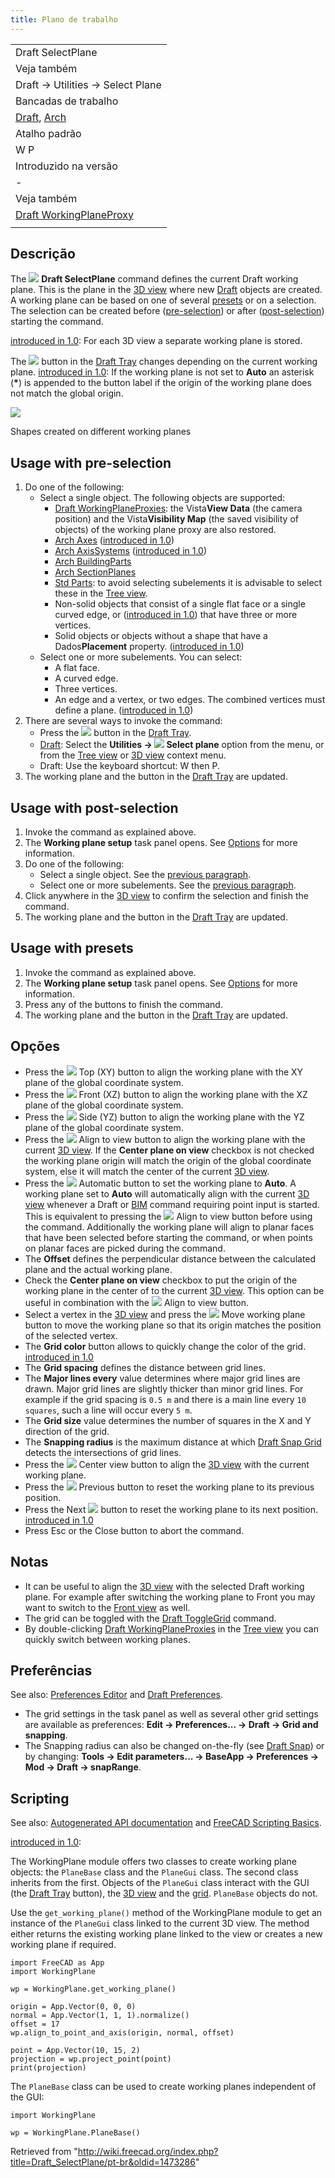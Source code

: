 ```yaml
---
title: Plano de trabalho
---
```

|  |
| --- |
| Draft SelectPlane |
| Veja também |
| Draft -> Utilities -> Select Plane |
| Bancadas de trabalho |
| [Draft](/Draft_Workbench/pt-br "Draft Workbench/pt-br"), [Arch](/Arch_Workbench/pt-br "Arch Workbench/pt-br") |
| Atalho padrão |
| W P |
| Introduzido na versão |
| - |
| Veja também |
| [Draft WorkingPlaneProxy](/Draft_WorkingPlaneProxy "Draft WorkingPlaneProxy") |
|  |

## Descrição

The ![](/images/Draft_SelectPlane.svg) **Draft SelectPlane** command defines the current Draft working plane. This is the plane in the [3D view](/3D_view "3D view") where new [Draft](/Draft_Workbench "Draft Workbench") objects are created. A working plane can be based on one of several [presets](#Usage_with_presets) or on a selection. The selection can be created before ([pre-selection](#Usage_with_pre-selection)) or after ([post-selection](#Usage_with_post-selection)) starting the command.

[introduced in 1.0](/Release_notes_1.0 "Release notes 1.0"): For each 3D view a separate working plane is stored.

The ![](/images/Draft_tray_button_plane.png) button in the [Draft Tray](/Draft_Tray "Draft Tray") changes depending on the current working plane. [introduced in 1.0](/Release_notes_1.0 "Release notes 1.0"): If the working plane is not set to **Auto** an asterisk (**\***) is appended to the button label if the origin of the working plane does not match the global origin.

![](/images/WorkingPlane_example.png)

Shapes created on different working planes

## Usage with pre-selection

1. Do one of the following:
   * Select a single object. The following objects are supported:
     + [Draft WorkingPlaneProxies](/Draft_WorkingPlaneProxy "Draft WorkingPlaneProxy"): the Vista**View Data** (the camera position) and the Vista**Visibility Map** (the saved visibility of objects) of the working plane proxy are also restored.
     + [Arch Axes](/Arch_Axis "Arch Axis") ([introduced in 1.0](/Release_notes_1.0 "Release notes 1.0"))
     + [Arch AxisSystems](/Arch_AxisSystem "Arch AxisSystem") ([introduced in 1.0](/Release_notes_1.0 "Release notes 1.0"))
     + [Arch BuildingParts](/Arch_BuildingPart "Arch BuildingPart")
     + [Arch SectionPlanes](/Arch_SectionPlane "Arch SectionPlane")
     + [Std Parts](/Std_Part "Std Part"): to avoid selecting subelements it is advisable to select these in the [Tree view](/Tree_view "Tree view").
     + Non-solid objects that consist of a single flat face or a single curved edge, or ([introduced in 1.0](/Release_notes_1.0 "Release notes 1.0")) that have three or more vertices.
     + Solid objects or objects without a shape that have a Dados**Placement** property. ([introduced in 1.0](/Release_notes_1.0 "Release notes 1.0"))
   * Select one or more subelements. You can select:
     + A flat face.
     + A curved edge.
     + Three vertices.
     + An edge and a vertex, or two edges. The combined vertices must define a plane. ([introduced in 1.0](/Release_notes_1.0 "Release notes 1.0"))
2. There are several ways to invoke the command:
   * Press the ![](/images/Draft_tray_button_plane.png) button in the [Draft Tray](/Draft_Tray "Draft Tray").
   * [Draft](/Draft_Workbench "Draft Workbench"): Select the **Utilities → ![](/images/Draft_SelectPlane.svg) Select plane** option from the menu, or from the [Tree view](/Tree_view "Tree view") or [3D view](/3D_view "3D view") context menu.
   * Draft: Use the keyboard shortcut: W then P.
3. The working plane and the button in the [Draft Tray](/Draft_Tray "Draft Tray") are updated.

## Usage with post-selection

1. Invoke the command as explained above.
2. The **Working plane setup** task panel opens. See [Options](#Options) for more information.
3. Do one of the following:
   * Select a single object. See the [previous paragraph](#Usage_with_pre-selection).
   * Select one or more subelements. See the [previous paragraph](#Usage_with_pre-selection).
4. Click anywhere in the [3D view](/3D_view "3D view") to confirm the selection and finish the command.
5. The working plane and the button in the [Draft Tray](/Draft_Tray "Draft Tray") are updated.

## Usage with presets

1. Invoke the command as explained above.
2. The **Working plane setup** task panel opens. See [Options](#Options) for more information.
3. Press any of the buttons to finish the command.
4. The working plane and the button in the [Draft Tray](/Draft_Tray "Draft Tray") are updated.

## Opções

* Press the ![](/images/View-top.svg) Top (XY) button to align the working plane with the XY plane of the global coordinate system.
* Press the ![](/images/View-front.svg) Front (XZ) button to align the working plane with the XZ plane of the global coordinate system.
* Press the ![](/images/View-right.svg) Side (YZ) button to align the working plane with the YZ plane of the global coordinate system.
* Press the ![](/images/View-isometric.svg) Align to view button to align the working plane with the current [3D view](/3D_view "3D view"). If the **Center plane on view** checkbox is not checked the working plane origin will match the origin of the global coordinate system, else it will match the center of the current [3D view](/3D_view "3D view").
* Press the ![](/images/View-axonometric.svg) Automatic button to set the working plane to **Auto**. A working plane set to **Auto** will automatically align with the current [3D view](/3D_view "3D view") whenever a Draft or [BIM](/BIM_Workbench "BIM Workbench") command requiring point input is started. This is equivalent to pressing the ![](/images/View-isometric.svg) Align to view button before using the command. Additionally the working plane will align to planar faces that have been selected before starting the command, or when points on planar faces are picked during the command.
* The **Offset** defines the perpendicular distance between the calculated plane and the actual working plane.
* Check the **Center plane on view** checkbox to put the origin of the working plane in the center of to the current [3D view](/3D_view "3D view"). This option can be useful in combination with the ![](/images/View-isometric.svg) Align to view button.
* Select a vertex in the [3D view](/3D_view "3D view") and press the ![](/images/Draft_Move.svg) Move working plane button to move the working plane so that its origin matches the position of the selected vertex.
* The **Grid color** button allows to quickly change the color of the grid. [introduced in 1.0](/Release_notes_1.0 "Release notes 1.0")
* The **Grid spacing** defines the distance between grid lines.
* The **Major lines every** value determines where major grid lines are drawn. Major grid lines are slightly thicker than minor grid lines. For example if the grid spacing is `0.5 m` and there is a main line every `10 squares`, such a line will occur every `5 m`.
* The **Grid size** value determines the number of squares in the X and Y direction of the grid.
* The **Snapping radius** is the maximum distance at which [Draft Snap Grid](/Draft_Snap_Grid "Draft Snap Grid") detects the intersections of grid lines.
* Press the ![](/images/View-fullscreen.svg) Center view button to align the [3D view](/3D_view "3D view") with the current working plane.
* Press the ![](/images/Sel-back.svg) Previous button to reset the working plane to its previous position.
* Press the Next ![](/images/Sel-forward.svg) button to reset the working plane to its next position. [introduced in 1.0](/Release_notes_1.0 "Release notes 1.0")
* Press Esc or the Close button to abort the command.

## Notas

* It can be useful to align the [3D view](/3D_view "3D view") with the selected Draft working plane. For example after switching the working plane to Front you may want to switch to the [Front view](/Std_ViewFront "Std ViewFront") as well.
* The grid can be toggled with the [Draft ToggleGrid](/Draft_ToggleGrid "Draft ToggleGrid") command.
* By double-clicking [Draft WorkingPlaneProxies](/Draft_WorkingPlaneProxy "Draft WorkingPlaneProxy") in the [Tree view](/Tree_view "Tree view") you can quickly switch between working planes.

## Preferências

See also: [Preferences Editor](/Preferences_Editor "Preferences Editor") and [Draft Preferences](/Draft_Preferences "Draft Preferences").

* The grid settings in the task panel as well as several other grid settings are available as preferences: **Edit → Preferences... → Draft → Grid and snapping**.
* The Snapping radius can also be changed on-the-fly (see [Draft Snap](/Draft_Snap#Preferences "Draft Snap")) or by changing: **Tools → Edit parameters... → BaseApp → Preferences → Mod → Draft → snapRange**.

## Scripting

See also: [Autogenerated API documentation](https://freecad.github.io/SourceDoc/) and [FreeCAD Scripting Basics](/FreeCAD_Scripting_Basics "FreeCAD Scripting Basics").

[introduced in 1.0](/Release_notes_1.0 "Release notes 1.0"):

The WorkingPlane module offers two classes to create working plane objects: the `PlaneBase` class and the `PlaneGui` class. The second class inherits from the first. Objects of the `PlaneGui` class interact with the GUI (the [Draft Tray](/Draft_Tray "Draft Tray") button), the [3D view](/3D_view "3D view") and the [grid](/Draft_Snap_Grid "Draft Snap Grid"). `PlaneBase` objects do not.

Use the `get_working_plane()` method of the WorkingPlane module to get an instance of the `PlaneGui` class linked to the current 3D view. The method either returns the existing working plane linked to the view or creates a new working plane if required.

```
import FreeCAD as App
import WorkingPlane

wp = WorkingPlane.get_working_plane()

origin = App.Vector(0, 0, 0)
normal = App.Vector(1, 1, 1).normalize()
offset = 17
wp.align_to_point_and_axis(origin, normal, offset)

point = App.Vector(10, 15, 2)
projection = wp.project_point(point)
print(projection)

```

The `PlaneBase` class can be used to create working planes independent of the GUI:

```
import WorkingPlane

wp = WorkingPlane.PlaneBase()

```

Retrieved from "<http://wiki.freecad.org/index.php?title=Draft_SelectPlane/pt-br&oldid=1473286>"
